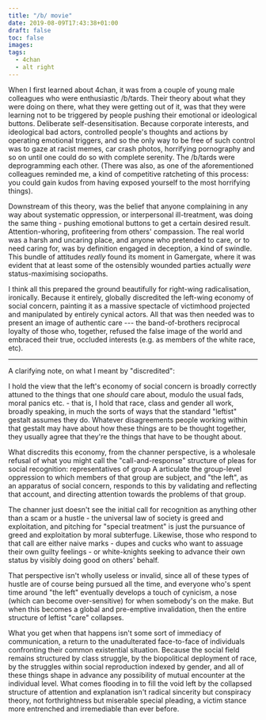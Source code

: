 ```yaml
---
title: "/b/ movie"
date: 2019-08-09T17:43:38+01:00
draft: false
toc: false
images:
tags: 
  - 4chan
  - alt right
---
```

When I first learned about 4chan, it was from a couple of young male colleagues who were enthusiastic /b/tards. Their theory about what they were doing on there, what they were getting out of it, was that they were learning not to be triggered by people pushing their emotional or ideological buttons. Deliberate self-desensitisation. Because corporate interests, and ideological bad actors, controlled people's thoughts and actions by operating emotional triggers, and so the only way to be free of such control was to gaze at racist memes, car crash photos, horrifying pornography and so on until one could do so with complete serenity. The /b/tards were deprogramming each other. (There was also, as one of the aforementioned colleagues reminded me, a kind of competitive ratcheting of this process: you could gain kudos from having exposed yourself to the most horrifying things).

Downstream of this theory, was the belief that anyone complaining in any way about systematic oppression, or interpersonal ill-treatment, was doing the same thing - pushing emotional buttons to get a certain desired result. Attention-whoring, profiteering from others' compassion. The real world was a harsh and uncaring place, and anyone who pretended to care, or to need caring for, was by definition engaged in deception, a kind of swindle. This bundle of attitudes _really_ found its moment in Gamergate, where it was evident that at least some of the ostensibly wounded parties actually _were_ status-maximising sociopaths.

I think all this prepared the ground beautifully for right-wing radicalisation, ironically. Because it entirely, globally discredited the left-wing economy of social concern, painting it as a massive spectacle of victimhood projected and manipulated by entirely cynical actors. All that was then needed was to present an image of authentic care --- the band-of-brothers reciprocal loyalty of those who, together, refused the false image of the world and embraced their true, occluded interests (e.g. as members of the white race, etc).

---

A clarifying note, on what I meant by "discredited":

I hold the view that the left's economy of social concern is broadly correctly attuned to the things that one *should* care about, modulo the usual fads, moral panics etc. - that is, I hold that race, class and gender all work, broadly speaking, in much the sorts of ways that the standard "leftist" gestalt assumes they do. Whatever disagreements people working within that gestalt may have about how these things are to be thought together, they usually agree that they're the things that have to be thought about.

What discredits this economy, from the channer perspective, is a wholesale refusal of what you might call the "call-and-response" structure of pleas for social recognition: representatives of group A articulate the group-level oppression to which members of that group are subject, and "the left", as an apparatus of social concern, responds to this by validating and reflecting that account, and directing attention towards the problems of that group. 

The channer just doesn't see the initial call for recognition as anything other than a scam or a hustle - the universal law of society is greed and exploitation, and pitching for "special treatment" is just the pursuance of greed and exploitation by moral subterfuge. Likewise, those who respond to that call are either naive marks - dupes and cucks who want to assuage their own guilty feelings - or white-knights seeking to advance their own status by visibly doing good on others' behalf.

That perspective isn't wholly useless or invalid, since all of these types of hustle are of course being pursued all the time, and everyone who's spent time around "the left" eventually develops a touch of cynicism, a nose (which can become over-sensitive) for when somebody's on the make. But when this becomes a global and pre-emptive invalidation, then the entire structure of leftist "care" collapses.

What you get when that happens isn't some sort of immediacy of communication, a return to the unadulterated face-to-face of individuals confronting their common existential situation. Because the social field remains structured by class struggle, by the biopolitical deployment of race, by the struggles within social reproduction indexed by gender, and all of these things shape in advance any possibility of mutual encounter at the individual level. What comes flooding in to fill the void left by the collapsed structure of attention and explanation isn't radical sincerity but conspiracy theory, not forthrightness but miserable special pleading, a victim stance more entrenched and irremediable than ever before.
